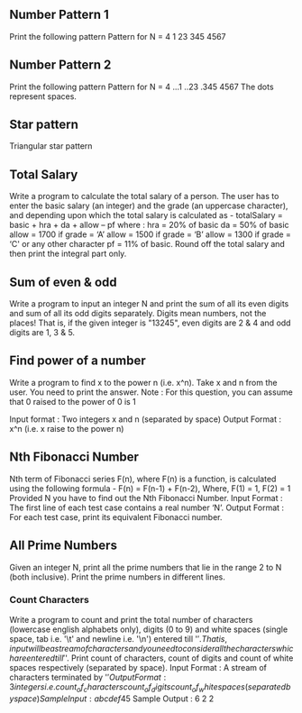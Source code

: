 ## Number Pattern 1
Print the following pattern
Pattern for N = 4
1
23
345
4567

## Number Pattern 2
Print the following pattern
Pattern for N = 4
...1
..23
.345
4567
The dots represent spaces.

## Star pattern
Triangular star pattern

## Total Salary
Write a program to calculate the total salary of a person. The user has to enter the basic salary (an integer) and the grade (an uppercase character), and depending upon which the total salary is calculated as -
    totalSalary = basic + hra + da + allow – pf
where :
hra   = 20% of basic
da    = 50% of basic
allow = 1700 if grade = ‘A’
allow = 1500 if grade = ‘B’
allow = 1300 if grade = ‘C' or any other character
pf    = 11% of basic.
Round off the total salary and then print the integral part only.

## Sum of even & odd
Write a program to input an integer N and print the sum of all its even digits and sum of all its odd digits separately.
Digits mean numbers, not the places! That is, if the given integer is "13245", even digits are 2 & 4 and odd digits are 1, 3 & 5.

## Find power of a number
Write a program to find x to the power n (i.e. x^n). Take x and n from the user. You need to print the answer.
Note : For this question, you can assume that 0 raised to the power of 0 is 1

Input format :
Two integers x and n (separated by space)
Output Format :
x^n (i.e. x raise to the power n)

## Nth Fibonacci Number
Nth term of Fibonacci series F(n), where F(n) is a function, is calculated using the following formula -
    F(n) = F(n-1) + F(n-2), 
    Where, F(1) =  1, 
           F(2) = 1
Provided N you have to find out the Nth Fibonacci Number.
Input Format :
The first line of each test case contains a real number ‘N’.
Output Format :
For each test case, print its equivalent Fibonacci number.

## All Prime Numbers
Given an integer N, print all the prime numbers that lie in the range 2 to N (both inclusive).
Print the prime numbers in different lines.

### Count Characters
Write a program to count and print the total number of characters (lowercase english alphabets only), digits (0 to 9) and white spaces (single space, tab i.e. '\t' and newline i.e. '\n') entered till '$'.
That is, input will be a stream of characters and you need to consider all the characters which are entered till '$'.
Print count of characters, count of digits and count of white spaces respectively (separated by space).
Input Format :
A stream of characters terminated by '$'
Output Format :
3 integers i.e. count_of_characters count_of_digits count_of_whitespaces (separated by space)
Sample Input :
abc def4 5$
Sample Output :
6 2 2
